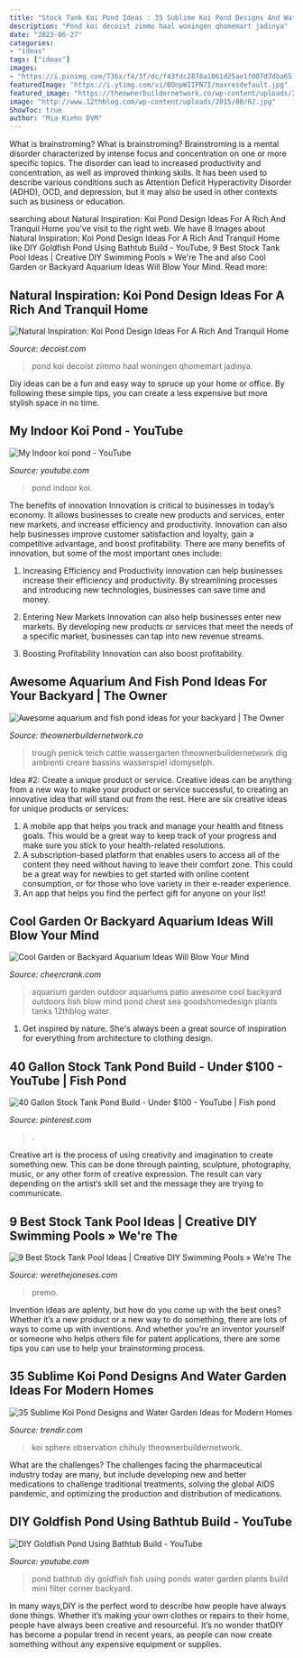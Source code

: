```yaml
---
title: "Stock Tank Koi Pond Ideas : 35 Sublime Koi Pond Designs And Water Garden Ideas For Modern Homes"
description: "Pond koi decoist zimmo haal woningen qhomemart jadinya"
date: "2023-06-27"
categories:
- "ideas"
tags: ["ideas"]
images:
- "https://i.pinimg.com/736x/f4/3f/dc/f43fdc2878a1061d25ae1f007d7dba65.jpg"
featuredImage: "https://i.ytimg.com/vi/BOnpWIIPN7I/maxresdefault.jpg"
featured_image: "https://theownerbuildernetwork.co/wp-content/uploads/2015/05/Ponds-Aquariums-11.jpg"
image: "http://www.12thblog.com/wp-content/uploads/2015/08/62.jpg"
ShowToc: true
author: "Mia Kiehn DVM"
---
```



What is brainstroming?
What is brainstroming? Brainstroming is a mental disorder characterized by intense focus and concentration on one or more specific topics. The disorder can lead to increased productivity and concentration, as well as improved thinking skills. It has been used to describe various conditions such as Attention Deficit Hyperactivity Disorder (ADHD), OCD, and depression, but it may also be used in other contexts such as business or education.

	

		
searching about Natural Inspiration: Koi Pond Design Ideas For A Rich And Tranquil Home you've visit to the right web. We have 8 Images about Natural Inspiration: Koi Pond Design Ideas For A Rich And Tranquil Home like DIY Goldfish Pond Using Bathtub Build - YouTube, 9 Best Stock Tank Pool Ideas | Creative DIY Swimming Pools » We&#039;re The and also Cool Garden or Backyard Aquarium Ideas Will Blow Your Mind. Read more:
		
    
## Natural Inspiration: Koi Pond Design Ideas For A Rich And Tranquil Home

<img loading=lazy src="https://cdn.decoist.com/wp-content/uploads/2013/08/Indoor-Koi-Pond-for-a-contemporary-home.jpg" onerror="this.onerror=null;this.src='https://tse1.mm.bing.net/th?id=OIP.76DRfdURGJenfLAgJpog4AHaJW&amp;pid=15.1';" alt="Natural Inspiration: Koi Pond Design Ideas For A Rich And Tranquil Home">

_Source: decoist.com_

>pond koi decoist zimmo haal woningen qhomemart jadinya. 

	

Diy ideas can be a fun and easy way to spruce up your home or office. By following these simple tips, you can create a less expensive but more stylish space in no time.

    
## My Indoor Koi Pond - YouTube

<img loading=lazy src="http://i.ytimg.com/vi/8XGfC_G7AeA/maxresdefault.jpg" onerror="this.onerror=null;this.src='https://tse1.mm.bing.net/th?id=OIP.zh_M7S_mRuBcK8OT9PbDywHaEK&amp;pid=15.1';" alt="My Indoor koi pond - YouTube">

_Source: youtube.com_

>pond indoor koi. 

	

The benefits of innovation
Innovation is critical to businesses in today’s economy. It allows businesses to create new products and services, enter new markets, and increase efficiency and productivity. Innovation can also help businesses improve customer satisfaction and loyalty, gain a competitive advantage, and boost profitability.
There are many benefits of innovation, but some of the most important ones include:

1. Increasing Efficiency and Productivity
innovation can help businesses increase their efficiency and productivity. By streamlining processes and introducing new technologies, businesses can save time and money.

2. Entering New Markets
Innovation can also help businesses enter new markets. By developing new products or services that meet the needs of a specific market, businesses can tap into new revenue streams.

3. Boosting Profitability
Innovation can also boost profitability.

    
## Awesome Aquarium And Fish Pond Ideas For Your Backyard | The Owner

<img loading=lazy src="https://theownerbuildernetwork.co/wp-content/uploads/2015/05/Ponds-Aquariums-11.jpg" onerror="this.onerror=null;this.src='https://tse2.mm.bing.net/th?id=OIP.KJC2TMt9Bzxh2XCe-vpCvAHaKX&amp;pid=15.1';" alt="Awesome aquarium and fish pond ideas for your backyard | The Owner">

_Source: theownerbuildernetwork.co_

>trough penick teich cattle wassergarten theownerbuildernetwork dig ambienti creare bassins wasserspiel idomyselph. 

	

Idea #2: Create a unique product or service.
Creative ideas can be anything from a new way to make your product or service successful, to creating an innovative idea that will stand out from the rest. Here are six creative ideas for unique products or services: 
1. A mobile app that helps you track and manage your health and fitness goals. This would be a great way to keep track of your progress and make sure you stick to your health-related resolutions. 
2. A subscription-based platform that enables users to access all of the content they need without having to leave their comfort zone. This could be a great way for newbies to get started with online content consumption, or for those who love variety in their e-reader experience. 
3. An app that helps you find the perfect gift for anyone on your list!

    
## Cool Garden Or Backyard Aquarium Ideas Will Blow Your Mind

<img loading=lazy src="http://www.12thblog.com/wp-content/uploads/2015/08/62.jpg" onerror="this.onerror=null;this.src='https://tse2.mm.bing.net/th?id=OIP.4kLEYWKL9I05EDYjt1rXYAHaE4&amp;pid=15.1';" alt="Cool Garden or Backyard Aquarium Ideas Will Blow Your Mind">

_Source: cheercrank.com_

>aquarium garden outdoor aquariums patio awesome cool backyard outdoors fish blow mind pond chest sea goodshomedesign plants tanks 12thblog water. 

	

1. Get inspired by nature. She's always been a great source of inspiration for everything from architecture to clothing design.

    
## 40 Gallon Stock Tank Pond Build - Under $100 - YouTube | Fish Pond

<img loading=lazy src="https://i.pinimg.com/736x/f4/3f/dc/f43fdc2878a1061d25ae1f007d7dba65.jpg" onerror="this.onerror=null;this.src='https://tse3.mm.bing.net/th?id=OIP.rfufj0AHhHG3VhwsPyPl7AHaFj&amp;pid=15.1';" alt="40 Gallon Stock Tank Pond Build - Under $100 - YouTube | Fish pond">

_Source: pinterest.com_

>. 

	

Creative art is the process of using creativity and imagination to create something new. This can be done through painting, sculpture, photography, music, or any other form of creative expression. The result can vary depending on the artist’s skill set and the message they are trying to communicate.

    
## 9 Best Stock Tank Pool Ideas | Creative DIY Swimming Pools » We&#039;re The

<img loading=lazy src="https://i1.wp.com/werethejoneses.com/wp-content/uploads/2019/08/Hunter-Premo-Stock-Tank-Pool-with-painted-stripes-e1565285008540.jpg?fit=1634%2C1640&amp;ssl=1" onerror="this.onerror=null;this.src='https://tse3.mm.bing.net/th?id=OIP.lc6ZFvUCPiT5b6UEGZvzvwHaHb&amp;pid=15.1';" alt="9 Best Stock Tank Pool Ideas | Creative DIY Swimming Pools » We&#039;re The">

_Source: werethejoneses.com_

>premo. 

	

Invention ideas are aplenty, but how do you come up with the best ones? Whether it’s a new product or a new way to do something, there are lots of ways to come up with inventions. And whether you’re an inventor yourself or someone who helps others file for patent applications, there are some tips you can use to help your brainstorming process.

    
## 35 Sublime Koi Pond Designs And Water Garden Ideas For Modern Homes

<img loading=lazy src="https://cdn.trendir.com/wp-content/uploads/old/interiors/2016/02/14/koi-ponds-and-water-gardens-for-modern-homes-14d.jpg" onerror="this.onerror=null;this.src='https://tse4.mm.bing.net/th?id=OIP.stgD8GSidd5i0iEzU-j6iQHaEY&amp;pid=15.1';" alt="35 Sublime Koi Pond Designs and Water Garden Ideas for Modern Homes">

_Source: trendir.com_

>koi sphere observation chihuly theownerbuildernetwork. 

	

What are the challenges?
The challenges facing the pharmaceutical industry today are many, but include developing new and better medications to challenge traditional treatments, solving the global AIDS pandemic, and optimizing the production and distribution of medications.

    
## DIY Goldfish Pond Using Bathtub Build - YouTube

<img loading=lazy src="https://i.ytimg.com/vi/BOnpWIIPN7I/maxresdefault.jpg" onerror="this.onerror=null;this.src='https://tse2.mm.bing.net/th?id=OIP.HnKFtwAn4m52fBxYO5GMWgHaEK&amp;pid=15.1';" alt="DIY Goldfish Pond Using Bathtub Build - YouTube">

_Source: youtube.com_

>pond bathtub diy goldfish fish using ponds water garden plants build mini filter corner backyard. 

	

In many ways,DIY is the perfect word to describe how people have always done things. Whether it’s making your own clothes or repairs to their home, people have always been creative and resourceful. It’s no wonder thatDIY has become a popular trend in recent years, as people can now create something without any expensive equipment or supplies.

